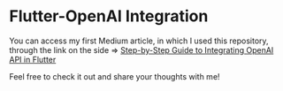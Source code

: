 # Flutter-OpenAI Integration
You can access my first Medium article, in which I used this repository, through the link on the side => [Step-by-Step Guide to Integrating OpenAI API in Flutter](https://aysekayabay.medium.com/step-by-step-guide-to-integrating-openai-api-in-flutter-f85cb0856a9d)

Feel free to check it out and share your thoughts with me!
